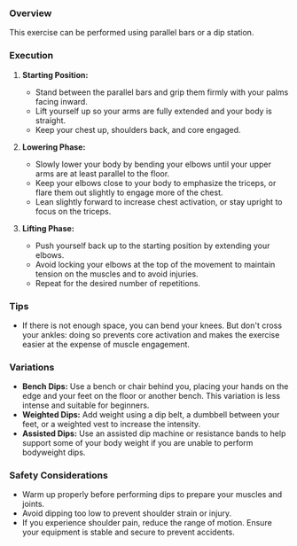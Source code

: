 ### Overview
This exercise can be performed using parallel bars or a dip station.

### Execution
1. **Starting Position:**
   - Stand between the parallel bars and grip them firmly with your palms facing inward.
   - Lift yourself up so your arms are fully extended and your body is straight.
   - Keep your chest up, shoulders back, and core engaged.

2. **Lowering Phase:**
   - Slowly lower your body by bending your elbows until your upper arms are at least parallel to the floor.
   - Keep your elbows close to your body to emphasize the triceps, or flare them out slightly to engage more of the chest.
   - Lean slightly forward to increase chest activation, or stay upright to focus on the triceps.

3. **Lifting Phase:**
   - Push yourself back up to the starting position by extending your elbows.
   - Avoid locking your elbows at the top of the movement to maintain tension on the muscles and to avoid injuries.
   - Repeat for the desired number of repetitions.

### Tips
- If there is not enough space, you can bend your knees. But don't cross your ankles: doing so prevents core activation and makes the exercise easier at the expense of muscle engagement.

### Variations
- **Bench Dips:** Use a bench or chair behind you, placing your hands on the edge and your feet on the floor or another bench. This variation is less intense and suitable for beginners.
- **Weighted Dips:** Add weight using a dip belt, a dumbbell between your feet, or a weighted vest to increase the intensity.
- **Assisted Dips:** Use an assisted dip machine or resistance bands to help support some of your body weight if you are unable to perform bodyweight dips.

### Safety Considerations
- Warm up properly before performing dips to prepare your muscles and joints.
- Avoid dipping too low to prevent shoulder strain or injury.
- If you experience shoulder pain, reduce the range of motion. Ensure your equipment is stable and secure to prevent accidents.